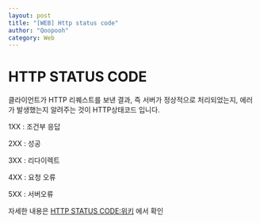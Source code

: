 ```yaml
---
layout: post
title: "[WEB] Http status code"
author: "Qoopooh"
category: Web
---
```


# HTTP STATUS CODE
클라이언트가 HTTP 리퀘스트를 보낸 결과, 즉 서버가 정상적으로 처리되었는지, 에러가 발생했는지 알려주는 것이 HTTP상태코드 입니다.

1XX : 조건부 응답

2XX : 성공

3XX : 리다이렉트 

4XX : 요청 오류

5XX : 서버오류

자세한 내용은 [HTTP STATUS CODE:위키](https://ko.wikipedia.org/wiki/HTTP_%EC%83%81%ED%83%9C_%EC%BD%94%EB%93%9C) 에서 확인